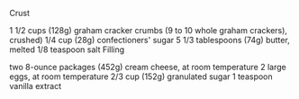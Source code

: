 Crust

1 1/2 cups (128g) graham cracker crumbs (9 to 10 whole graham crackers), crushed)
1/4 cup (28g) confectioners' sugar
5 1/3 tablespoons (74g) butter, melted
1/8 teaspoon salt
Filling

two 8-ounce packages (452g) cream cheese, at room temperature
2 large eggs, at room temperature
2/3 cup (152g) granulated sugar
1 teaspoon vanilla extract

